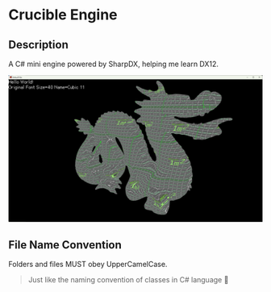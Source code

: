 # Crucible Engine
## Description
A C# mini engine powered by SharpDX, helping me learn DX12.

![Showcase](./showcase.png)

## File Name Convention
Folders and files MUST obey UpperCamelCase.<br/>
>Just like the naming convention of classes in C# language 🥰
